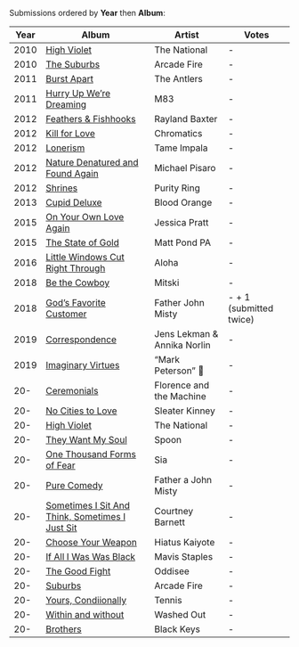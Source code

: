 Submissions ordered by **Year** then **Album**:

Year | Album | Artist | Votes
---- | ----- | ------ | -----
2010 | [High Violet](https://music.apple.com/us/album/high-violet-expanded-edition/401440905) | The National | - 
2010 | [The Suburbs](https://music.apple.com/us/album/the-suburbs/1252757950) | Arcade Fire | -
2011 | [Burst Apart](https://music.apple.com/us/album/burst-apart-deluxe-version/432910088) | The Antlers | -
2011 | [Hurry Up We’re Dreaming](https://music.apple.com/us/album/hurry-up-were-dreaming/828259375) | M83 | -
2012 | [Feathers & Fishhooks](https://music.apple.com/us/album/feathers-fishhooks/568153464) | Rayland Baxter | -
2012 | [Kill for Love](https://music.apple.com/us/album/kill-for-love/630306478) | Chromatics | -
2012 | [Lonerism](https://music.apple.com/us/album/lonerism/1440765963) | Tame Impala | -
2012 | [Nature Denatured and Found Again](https://michaelpisaro.bandcamp.com/album/nature-denatured-and-found-again) | Michael Pisaro | -
2012 | [Shrines](https://music.apple.com/us/album/shrines/540020916) | Purity Ring | - 
2013 | [Cupid Deluxe](https://music.apple.com/us/album/cupid-deluxe/716767448) | Blood Orange | - 
2015 | [On Your Own Love Again](https://music.apple.com/us/album/on-your-own-love-again/936872257) | Jessica Pratt | -
2015 | [The State of Gold](https://music.apple.com/us/album/the-state-of-gold/1465429281) | Matt Pond PA | -
2016 | [Little Windows Cut Right Through](https://music.apple.com/us/album/little-windows-cut-right-through/1083762943) | Aloha | -
2018 | [Be the Cowboy](https://music.apple.com/us/album/be-the-cowboy/1373892692) | Mitski | -
2018 | [God’s Favorite Customer](https://music.apple.com/us/album/gods-favorite-customer/1364116200) | Father John Misty | - + 1 (submitted twice)
2019 | [Correspondence](https://music.apple.com/us/album/correspondence/1457108075) | Jens Lekman & Annika Norlin | -
2019 | [Imaginary Virtues](https://markpetersonltd.bandcamp.com/releases) | “Mark Peterson” 🤠 | -
20- | [Ceremonials]() | Florence and the Machine | -
20- | [No Cities to Love]() | Sleater Kinney | -
20- | [High Violet]() | The National | -
20- | [They Want My Soul]() | Spoon | -
20- | [One Thousand Forms of Fear]() | Sia | -
20- | [Pure Comedy]() | Father a John Misty | -
20- | [Sometimes I Sit And Think, Sometimes I Just Sit]() | Courtney Barnett | -
20- | [Choose Your Weapon]() | Hiatus Kaiyote | -
20- | [If All I Was Was Black]() | Mavis Staples | -
20- | [The Good Fight]() | Oddisee | -
20- | [Suburbs]() | Arcade Fire | -
20- | [Yours, Condiionally ]() | Tennis | -
20- | [Within and without  ]() | Washed Out | -
20- | [Brothers]() | Black Keys | -

<!-- | []() | | - -->

<!-- past 5
2015 | [Tame Impala](https://music.apple.com/us/album/currents/1440838039) | Currents | - 
A winged Victory for the Sullen - S/T

Bosnian Rainbows - S/T
Hanne Huckleberg - Trust
Interpol - El Pintor
-->

<!-- todo FJM- gods favorite customer  x 2 -->
